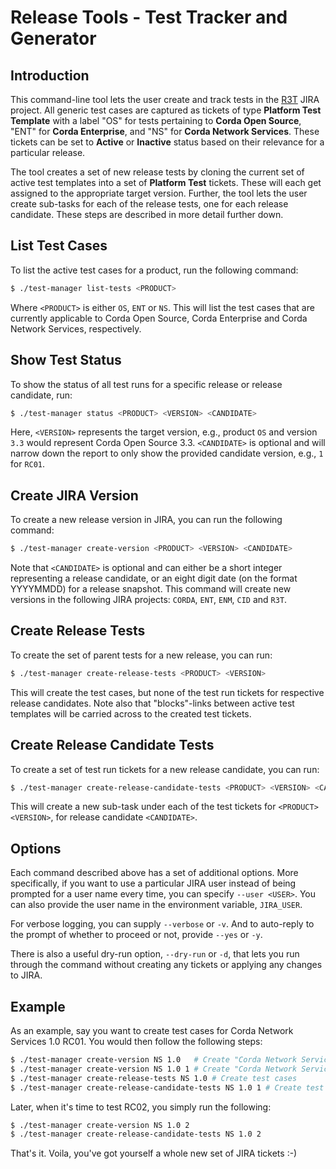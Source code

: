 # Release Tools - Test Tracker and Generator

## Introduction

This command-line tool lets the user create and track tests in the [R3T](https://r3-cev.atlassian.net/projects/R3T) JIRA project. All generic test cases are captured as tickets of type **Platform Test Template** with a label "OS" for tests pertaining to **Corda Open Source**, "ENT" for **Corda Enterprise**, and "NS" for **Corda Network Services**. These tickets can be set to **Active** or **Inactive** status based on their relevance for a particular release.

The tool creates a set of new release tests by cloning the current set of active test templates into a set of **Platform Test** tickets. These will each get assigned to the appropriate target version. Further, the tool lets the user create sub-tasks for each of the release tests, one for each release candidate. These steps are described in more detail further down.

## List Test Cases

To list the active test cases for a product, run the following command:

```bash
$ ./test-manager list-tests <PRODUCT>
```

Where `<PRODUCT>` is either `OS`, `ENT` or `NS`. This will list the test cases that are currently applicable to Corda Open Source, Corda Enterprise and Corda Network Services, respectively.

## Show Test Status

To show the status of all test runs for a specific release or release candidate, run:

```bash
$ ./test-manager status <PRODUCT> <VERSION> <CANDIDATE>
```

Here, `<VERSION>` represents the target version, e.g., product `OS` and version `3.3` would represent Corda Open Source 3.3. `<CANDIDATE>` is optional and will narrow down the report to only show the provided candidate version, e.g., `1` for `RC01`.

## Create JIRA Version

To create a new release version in JIRA, you can run the following command:

```bash
$ ./test-manager create-version <PRODUCT> <VERSION> <CANDIDATE>
```

Note that `<CANDIDATE>` is optional and can either be a short integer representing a release candidate, or an eight digit date (on the format YYYYMMDD) for a release snapshot. This command will create new versions in the following JIRA projects: `CORDA`, `ENT`, `ENM`, `CID` and `R3T`.

## Create Release Tests

To create the set of parent tests for a new release, you can run:

```bash
$ ./test-manager create-release-tests <PRODUCT> <VERSION>
```

This will create the test cases, but none of the test run tickets for respective release candidates. Note also that "blocks"-links between active test templates will be carried across to the created test tickets.

## Create Release Candidate Tests

To create a set of test run tickets for a new release candidate, you can run:

```bash
$ ./test-manager create-release-candidate-tests <PRODUCT> <VERSION> <CANDIDATE>
```

This will create a new sub-task under each of the test tickets for `<PRODUCT>` `<VERSION>`, for release candidate `<CANDIDATE>`.

## Options

Each command described above has a set of additional options. More specifically, if you want to use a particular JIRA user instead of being prompted for a user name every time, you can specify `--user <USER>`. You can also provide the user name in the environment variable, `JIRA_USER`.

For verbose logging, you can supply `--verbose` or `-v`. And to auto-reply to the prompt of whether to proceed or not, provide `--yes` or `-y`.

There is also a useful dry-run option, `--dry-run` or `-d`, that lets you run through the command without creating any tickets or applying any changes to JIRA.

## Example

As an example, say you want to create test cases for Corda Network Services 1.0 RC01. You would then follow the following steps:

```bash
$ ./test-manager create-version NS 1.0   # Create "Corda Network Services 1.0" - if it doesn't exist
$ ./test-manager create-version NS 1.0 1 # Create "Corda Network Services 1.0 RC01" - if it doesn't exist
$ ./test-manager create-release-tests NS 1.0 # Create test cases
$ ./test-manager create-release-candidate-tests NS 1.0 1 # Create test run for release candidate
```

Later, when it's time to test RC02, you simply run the following:

```bash
$ ./test-manager create-version NS 1.0 2
$ ./test-manager create-release-candidate-tests NS 1.0 2
```

That's it. Voila, you've got yourself a whole new set of JIRA tickets :-)
